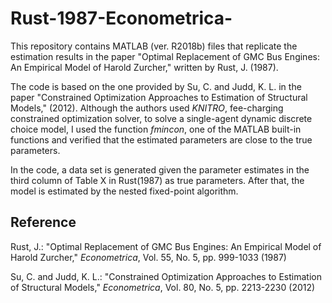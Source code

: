 # Rust-1987-Econometrica-

This repository contains MATLAB (ver. R2018b) files that replicate the estimation results in the paper 
"Optimal Replacement of GMC Bus Engines: An Empirical Model of Harold Zurcher," written by Rust, J. (1987). 

The code is based on the one provided by Su, C. and Judd, K. L. in the paper 
"Constrained Optimization Approaches to Estimation of Structural Models," (2012). 
Although the authors used *KNITRO*, fee-charging constrained optimization solver, to solve a single-agent dynamic discrete choice model, 
I used the function *fmincon*, one of the MATLAB built-in functions and verified that the estimated parameters are close to the true parameters.

In the code, 
a data set is generated given the parameter estimates in the third column of Table X in Rust(1987) as true parameters. 
After that, the model is estimated by the nested fixed-point algorithm. 

## Reference

Rust, J.: "Optimal Replacement of GMC Bus Engines: An Empirical Model of Harold Zurcher," *Econometrica*, Vol. 55, No. 5, pp. 999-1033 (1987)

Su, C. and Judd, K. L.: "Constrained Optimization Approaches to Estimation of Structural Models," *Econometrica*, Vol. 80, No. 5, pp. 2213-2230 (2012)
